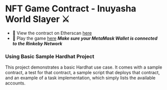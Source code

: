 # NFT Game Contract - Inuyasha World Slayer ⚔️

- 👀  View the contract on Etherscan [here](https://rinkeby.etherscan.io/address/0xC5AeD9A694232Fc8fa11a2b3f44Cdd21e8A4B366)
- 👾 Play the game [here](https://nft-game-frontend-beryl.vercel.app/) _**Make sure your MetaMask Wallet is connected to the Rinkeby Network**_


 ### Using Basic Sample Hardhat Project
 
This project demonstrates a basic Hardhat use case. It comes with a sample contract, a test for that contract, a sample script that deploys that contract, and an example of a task implementation, which simply lists the available accounts.
